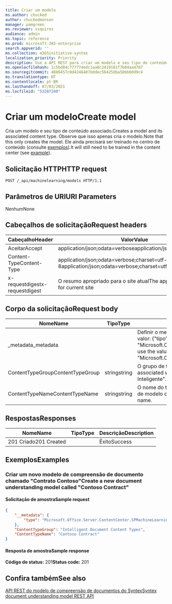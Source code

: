 ```yaml
---
title: Criar um modelo
ms.author: chucked
author: chuckedmonson
manager: pamgreen
ms.reviewer: ssquires
audience: admin
ms.topic: reference
ms.prod: microsoft-365-enterprise
search.appverid: ''
ms.collection: m365initiative-syntex
localization_priority: Priority
description: Use a API REST para criar um modelo e seu tipo de conteúdo associado.
ms.openlocfilehash: 1c5bd84c777774edc1aa0c2419181f7b84aa4707
ms.sourcegitcommit: 4886457c0d4248407bddec56425dba50bb60d9c4
ms.translationtype: HT
ms.contentlocale: pt-BR
ms.lasthandoff: 07/03/2021
ms.locfileid: "53287240"
---
```

# <a name="create-model"></a><span data-ttu-id="e12b1-103">Criar um modelo</span><span class="sxs-lookup"><span data-stu-id="e12b1-103">Create model</span></span>

<span data-ttu-id="e12b1-104">Cria um modelo e seu tipo de conteúdo associado.</span><span class="sxs-lookup"><span data-stu-id="e12b1-104">Creates a model and its associated content type.</span></span> <span data-ttu-id="e12b1-105">Observe que isso apenas cria o modelo.</span><span class="sxs-lookup"><span data-stu-id="e12b1-105">Note that this only creates the model.</span></span> <span data-ttu-id="e12b1-106">Ele ainda precisará ser treinado no centro de conteúdo (consulte [exemplos](rest-createmodel-method.md#examples)).</span><span class="sxs-lookup"><span data-stu-id="e12b1-106">It will still need to be trained in the content center (see [example](rest-createmodel-method.md#examples)).</span></span>

## <a name="http-request"></a><span data-ttu-id="e12b1-107">Solicitação HTTP</span><span class="sxs-lookup"><span data-stu-id="e12b1-107">HTTP request</span></span>

```http
POST /_api/machinelearning/models HTTP/1.1
```
## <a name="uri-parameters"></a><span data-ttu-id="e12b1-108">Parâmetros de URI</span><span class="sxs-lookup"><span data-stu-id="e12b1-108">URI Parameters</span></span>

<span data-ttu-id="e12b1-109">Nenhum</span><span class="sxs-lookup"><span data-stu-id="e12b1-109">None</span></span>

## <a name="request-headers"></a><span data-ttu-id="e12b1-110">Cabeçalhos de solicitação</span><span class="sxs-lookup"><span data-stu-id="e12b1-110">Request headers</span></span>

| <span data-ttu-id="e12b1-111">Cabeçalho</span><span class="sxs-lookup"><span data-stu-id="e12b1-111">Header</span></span> | <span data-ttu-id="e12b1-112">Valor</span><span class="sxs-lookup"><span data-stu-id="e12b1-112">Value</span></span> |
|--------|-------|
|<span data-ttu-id="e12b1-113">Aceitar</span><span class="sxs-lookup"><span data-stu-id="e12b1-113">Accept</span></span>|<span data-ttu-id="e12b1-114">application/json;odata=verbose</span><span class="sxs-lookup"><span data-stu-id="e12b1-114">application/json;odata=verbose</span></span>|
|<span data-ttu-id="e12b1-115">Content-Type</span><span class="sxs-lookup"><span data-stu-id="e12b1-115">Content-Type</span></span>|<span data-ttu-id="e12b1-116">application/json;odata=verbose;charset=utf-8</span><span class="sxs-lookup"><span data-stu-id="e12b1-116">application/json;odata=verbose;charset=utf-8</span></span>|
|<span data-ttu-id="e12b1-117">x-requestdigest</span><span class="sxs-lookup"><span data-stu-id="e12b1-117">x-requestdigest</span></span>|<span data-ttu-id="e12b1-118">O resumo apropriado para o site atual</span><span class="sxs-lookup"><span data-stu-id="e12b1-118">The appropriate digest for current site</span></span>|

## <a name="request-body"></a><span data-ttu-id="e12b1-119">Corpo da solicitação</span><span class="sxs-lookup"><span data-stu-id="e12b1-119">Request body</span></span>

|<span data-ttu-id="e12b1-120">Nome</span><span class="sxs-lookup"><span data-stu-id="e12b1-120">Name</span></span>    |<span data-ttu-id="e12b1-121">Tipo</span><span class="sxs-lookup"><span data-stu-id="e12b1-121">Type</span></span>   |<span data-ttu-id="e12b1-122">Descrição</span><span class="sxs-lookup"><span data-stu-id="e12b1-122">Description</span></span> |
|--------|-------|------------|
|<span data-ttu-id="e12b1-123">_metadata</span><span class="sxs-lookup"><span data-stu-id="e12b1-123">_metadata</span></span>|  |<span data-ttu-id="e12b1-124">Definir o metadado do objeto no SPO.</span><span class="sxs-lookup"><span data-stu-id="e12b1-124">Set the object meta on the SPO.</span></span> <span data-ttu-id="e12b1-125">Sempre use o valor: {"tipo": "Microsoft.Office.Server.ContentCenter.SPMachineLearningModelEntityData"}.</span><span class="sxs-lookup"><span data-stu-id="e12b1-125">Always use the value: {"type": "Microsoft.Office.Server.ContentCenter.SPMachineLearningModelEntityData"}.</span></span> |
|<span data-ttu-id="e12b1-126">ContentTypeGroup</span><span class="sxs-lookup"><span data-stu-id="e12b1-126">ContentTypeGroup</span></span>|<span data-ttu-id="e12b1-127">string</span><span class="sxs-lookup"><span data-stu-id="e12b1-127">string</span></span>|<span data-ttu-id="e12b1-128">O grupo de tipo de conteúdo associado ao modelo.</span><span class="sxs-lookup"><span data-stu-id="e12b1-128">The associated content type group associated with the model.</span></span> <span data-ttu-id="e12b1-129">Padrão para "Tipos de Conteúdo de Documento Inteligente".</span><span class="sxs-lookup"><span data-stu-id="e12b1-129">Defaulted to "Intelligent Document Content Types".</span></span>|
|<span data-ttu-id="e12b1-130">ContentTypeName</span><span class="sxs-lookup"><span data-stu-id="e12b1-130">ContentTypeName</span></span>|<span data-ttu-id="e12b1-131">string</span><span class="sxs-lookup"><span data-stu-id="e12b1-131">string</span></span>|<span data-ttu-id="e12b1-132">O nome do tipo de conteúdo associado.</span><span class="sxs-lookup"><span data-stu-id="e12b1-132">The associated content type name.</span></span> <span data-ttu-id="e12b1-133">O arquivo de modelo criado terá o mesmo nome.</span><span class="sxs-lookup"><span data-stu-id="e12b1-133">The created model file will have the same name.</span></span>|

## <a name="responses"></a><span data-ttu-id="e12b1-134">Respostas</span><span class="sxs-lookup"><span data-stu-id="e12b1-134">Responses</span></span>

| <span data-ttu-id="e12b1-135">Nome</span><span class="sxs-lookup"><span data-stu-id="e12b1-135">Name</span></span>   | <span data-ttu-id="e12b1-136">Tipo</span><span class="sxs-lookup"><span data-stu-id="e12b1-136">Type</span></span>  | <span data-ttu-id="e12b1-137">Descrição</span><span class="sxs-lookup"><span data-stu-id="e12b1-137">Description</span></span>|
|--------|-------|------------|
|<span data-ttu-id="e12b1-138">201 Criado</span><span class="sxs-lookup"><span data-stu-id="e12b1-138">201 Created</span></span>| |<span data-ttu-id="e12b1-139">Êxito</span><span class="sxs-lookup"><span data-stu-id="e12b1-139">Success</span></span>|

## <a name="examples"></a><span data-ttu-id="e12b1-140">Exemplos</span><span class="sxs-lookup"><span data-stu-id="e12b1-140">Examples</span></span>

### <a name="create-a-new-document-understanding-model-called-contoso-contract"></a><span data-ttu-id="e12b1-141">Criar um novo modelo de compreensão de documento chamado "Contrato Contoso"</span><span class="sxs-lookup"><span data-stu-id="e12b1-141">Create a new document understanding model called "Contoso Contract"</span></span>

#### <a name="sample-request"></a><span data-ttu-id="e12b1-142">Solicitação de amostra</span><span class="sxs-lookup"><span data-stu-id="e12b1-142">Sample request</span></span>

```json
{
    "__metadata": {
        "type": "Microsoft.Office.Server.ContentCenter.SPMachineLearningModelEntityData"
    },
    "ContentTypeGroup": "Intelligent Document Content Types",
    "ContentTypeName": "Contoso Contract"
}
```

#### <a name="sample-response"></a><span data-ttu-id="e12b1-143">Resposta de amostra</span><span class="sxs-lookup"><span data-stu-id="e12b1-143">Sample response</span></span>

<span data-ttu-id="e12b1-144">**Código de status:** 201</span><span class="sxs-lookup"><span data-stu-id="e12b1-144">**Status code:** 201</span></span>

## <a name="see-also"></a><span data-ttu-id="e12b1-145">Confira também</span><span class="sxs-lookup"><span data-stu-id="e12b1-145">See also</span></span>

[<span data-ttu-id="e12b1-146">API REST do modelo de compreensão de documentos do Syntex</span><span class="sxs-lookup"><span data-stu-id="e12b1-146">Syntex document understanding model REST API</span></span>](syntex-model-rest-api.md)
